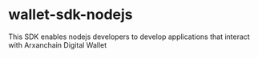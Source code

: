 # wallet-sdk-nodejs
This SDK enables nodejs developers to develop applications that interact with Arxanchain Digital Wallet
